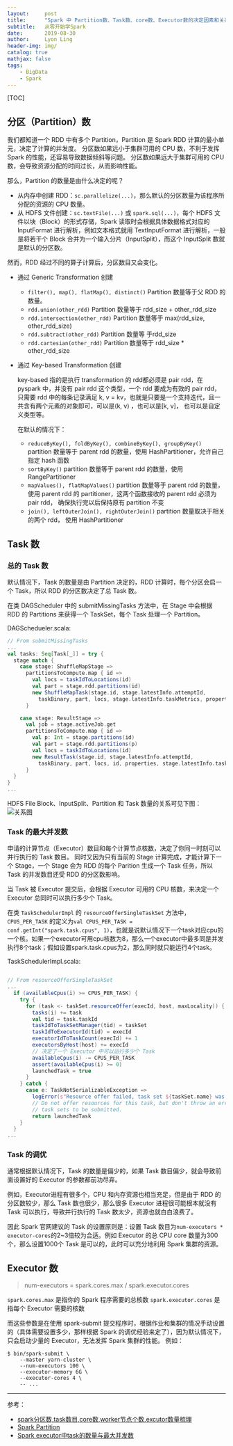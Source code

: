 ```yaml
---
layout:     post
title:      "Spark 中 Partition数、Task数、core数、Executor数的决定因素和关系"
subtitle:   从零开始学Spark
date:       2019-08-30
author:     Lyon Ling
header-img: img/
catalog: true
mathjax: false
tags:
	- BigData
	- Spark
---
```


[TOC]

## 分区（Partition）数

我们都知道一个 RDD 中有多个 Partition，Partition 是 Spark RDD 计算的最小单元，决定了计算的并发度。
分区数如果远小于集群可用的 CPU 数，不利于发挥 Spark 的性能，还容易导致数据倾斜等问题。
分区数如果远大于集群可用的 CPU 数，会导致资源分配的时间过长，从而影响性能。

那么，Partition 的数量是由什么决定的呢？

- 从内存中创建 RDD：`sc.parallelize(...)`，那么默认的分区数量为该程序所分配的资源的 CPU 数量。
- 从 HDFS 文件创建：`sc.textFile(...)` 或 `spark.sql(...)`，每个 HDFS 文件以块（Block）的形式存储，Spark 读取时会根据具体数据格式对应的 InputFormat 进行解析，例如文本格式就用 TextInputFormat 进行解析，一般是将若干个 Block 合并为一个输入分片（InputSplit），而这个 InputSplit 数就是默认的分区数。

然而，RDD 经过不同的算子计算后，分区数目又会变化。

- 通过 Generic Transformation 创建

  - `filter(), map(), flatMap(), distinct()` Partition 数量等于父 RDD 的数量。
  - `rdd.union(other_rdd)` Partition 数量等于 rdd_size + other_rdd_size
  - `rdd.intersection(other_rdd)` Partition 数量等于 max(rdd_size, other_rdd_size)
  - `rdd.subtract(other_rdd)` Partition 数量等 于rdd_size
  - `rdd.cartesian(other_rdd)` Partition 数量等于 rdd_size * other_rdd_size

- 通过 Key-based Transformation 创建

  key-based 指的是执行 transformation 的 rdd都必须是 pair rdd，在 pyspark 中，并没有 pair rdd 这个类型，一个 rdd 要成为有效的 pair rdd，只需要 rdd 中的每条记录满足 k, v = kv，也就是只要是一个支持迭代，且一共含有两个元素的对象即可，可以是(k, v) ，也可以是[k, v]， 也可以是自定义类型等。

  在默认的情况下：

  - `reduceByKey(), foldByKey(), combineByKey(), groupByKey()` partition 数量等于 parent rdd 的数量，使用 HashPartitioner，允许自己指定 hash 函数
  - `sortByKey()` partition 数量等于 parent rdd 的数量，使用 RangePartitioner
  - `mapValues(), flatMapValues()` partition 数量等于 parent rdd 的数量，使用 parent rdd 的 partitioner，这两个函数接收的 parent rdd 必须为 pair rdd， 确保执行完以后保持原有 partition 不变
  - `join(), leftOuterJoin(), rightOuterJoin()` partition 数量取决于相关的两个 rdd， 使用 HashPartitioner

## Task 数

### 总的 Task 数

默认情况下，Task 的数量是由 Partition 决定的，RDD 计算时，每个分区会启一个 Task，所以 RDD 的分区数决定了总 Task 数。

在类 DAGScheduler 中的 submitMissingTasks 方法中，在 Stage 中会根据 RDD 的 Partitions 来获得一个 TaskSet，每个 Task 处理一个 Partition。

DAGSchedueler.scala:

```scala
// From submitMissingTasks
...   
val tasks: Seq[Task[_]] = try {
  stage match {
    case stage: ShuffleMapStage =>
      partitionsToCompute.map { id =>
        val locs = taskIdToLocations(id)
        val part = stage.rdd.partitions(id)
        new ShuffleMapTask(stage.id, stage.latestInfo.attemptId,
          taskBinary, part, locs, stage.latestInfo.taskMetrics, properties)
      }

    case stage: ResultStage =>
      val job = stage.activeJob.get
      partitionsToCompute.map { id =>
        val p: Int = stage.partitions(id)
        val part = stage.rdd.partitions(p)
        val locs = taskIdToLocations(id)
        new ResultTask(stage.id, stage.latestInfo.attemptId,
          taskBinary, part, locs, id, properties, stage.latestInfo.taskMetrics)
      }
  }
}
...
```



HDFS File Block、InputSplit、Partition 和 Task 数量的关系可见下图：
![关系图](http://yz0515-image.oss-cn-hangzhou.aliyuncs.com/18-12-4/91332122.jpg)

### Task 的最大并发数

申请的计算节点（Executor）数目和每个计算节点核数，决定了你同一时刻可以并行执行的 Task 数目。
同时又因为只有当前的 Stage 计算完成，才能计算下一个 Stage，一个 Stage 会为 RDD 的每个 Parition 生成一个 Task 任务，所以 Task 的并发数目还受 RDD 的分区数影响。

当 Task 被 Executor 提交后，会根据 Executor 可用的 CPU 核数，来决定一个 Executor 总同时可以执行多少个 Task。

在类 `TaskSchedulerImpl` 的 `resourceOfferSingleTaskSet` 方法中，`CPUS_PER_TASK` 的定义为`val CPUS_PER_TASK = conf.getInt("spark.task.cpus", 1)`，也就是说默认情况下一个task对应cpu的一个核。如果一个executor可用cpu核数为8，那么一个executor中最多同是并发执行8个task；假如设置spark.task.cpus为2，那么同时就只能运行4个task。

TaskSchedulerImpl.scala:

```scala

// From resourceOfferSingleTaskSet
...
  if (availableCpus(i) >= CPUS_PER_TASK) {
    try {
      for (task <- taskSet.resourceOffer(execId, host, maxLocality)) {
        tasks(i) += task
        val tid = task.taskId
        taskIdToTaskSetManager(tid) = taskSet
        taskIdToExecutorId(tid) = execId
        executorIdToTaskCount(execId) += 1
        executorsByHost(host) += execId
        // 决定了一个 Executor 中可以运行多少个 Task
        availableCpus(i) -= CPUS_PER_TASK
        assert(availableCpus(i) >= 0)
        launchedTask = true
      }
    } catch {
      case e: TaskNotSerializableException =>
        logError(s"Resource offer failed, task set ${taskSet.name} was not serializable")
        // Do not offer resources for this task, but don't throw an error to allow other
        // task sets to be submitted.
        return launchedTask
    }
  }
...
```

### Task 的调优

通常根据默认情况下，Task 的数量是偏少的，如果 Task 数目偏少，就会导致前面设置好的 Executor 的参数都前功尽弃。

例如，Executor进程有很多个，CPU 和内存资源也相当充足，但是由于 RDD 的分区数较少，那么 Task 数也很少，那么很多 Executor 进程很可能根本就没有 Task 可以执行，导致并行执行的 Task 数太少，资源也就白白浪费了。

因此 Spark 官网建议的 Task 的设置原则是：设置 Task 数目为`num-executors * executor-cores`的2~3倍较为合适。例如 Executor 的总 CPU core 数量为300个，那么设置1000个 Task 是可以的，此时可以充分地利用 Spark 集群的资源。

## Executor 数

> num-executors = spark.cores.max / spark.executor.cores

`spark.cores.max` 是指你的 Spark 程序需要的总核数
`spark.executor.cores` 是指每个 Executor 需要的核数

而这些参数是在使用 spark-submit 提交程序时，根据作业和集群的情况手动设置的（具体需要设置多少，那样根据 Spark 的调优经验来定了），因为默认情况下，只会启动少量的 Executor，无法发挥 Spark 集群的性能。
例如：

```shell
$ bin/spark-submit \
	--master yarn-cluster \
	--num-executors 100 \
	--executor-memory 6G \
	--executor-cores 4 \
	-- ...
```

------

参考：

- [spark分区数,task数目,core数,worker节点个数,excutor数量梳理](https://www.cnblogs.com/hadoop-dev/p/6669232.html)
- [Spark Partition](https://blog.csdn.net/thriving_fcl/article/details/78072479)
- [Spark executor中task的数量与最大并发数](https://www.jianshu.com/p/7c9b08a74de1)